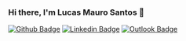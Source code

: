 ### Hi there, I'm Lucas Mauro Santos 👋

[![Github Badge](https://img.shields.io/badge/-Github-000?style=flat-square&logo=Github&logoColor=white&link=https://github.com/LucasMSnts)](https://github.com/LucasMSnts)
[![Linkedin Badge](https://img.shields.io/badge/-Lucas%20Mauro%20Santos-blue?style=flat-square&logo=Linkedin&logoColor=white&link=https://www.linkedin.com/in/lucas-mauro-santos-66b630132/)](https://www.linkedin.com/in/lucas-mauro-santos-66b630132/)
[![Outlook Badge](https://img.shields.io/badge/-Email-blue?style=flat-square&logo=microsoft-outlook&logoColor=white&link=mailto:lucas_de_mauro@hotmail.com)](mailto:lucas_de_mauro@hotmail.com)

<!--
**LucasMSnts/LucasMSnts** is a ✨ _special_ ✨ repository because its `README.md` (this file) appears on your GitHub profile.

Here are some ideas to get you started:

- 🔭 I’m currently working on ...
- 🌱 I’m currently learning ...
- 👯 I’m looking to collaborate on ...
- 🤔 I’m looking for help with ...
- 💬 Ask me about ...
- 📫 How to reach me: ...
- 😄 Pronouns: ...
- ⚡ Fun fact: ...
-->
